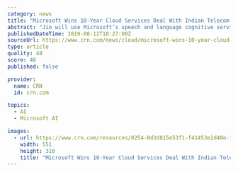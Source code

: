 ```yaml
---
category: news
title: "Microsoft Wins 10-Year Cloud Services Deal With Indian Telecom Jio"
abstract: "Jio will use Microsoft’s speech and language cognitive services for its device ecosystem, with support in 13 Indian languages and the ability to add more. “We now have the capability to develop truly India-native solutions, including speech recognition ..."
publishedDateTime: 2019-08-12T18:27:00Z
sourceUrl: https://www.crn.com/news/cloud/microsoft-wins-10-year-cloud-services-deal-with-indian-telecom-jio
type: article
quality: 48
score: 48
published: false

provider:
  name: CRN
  id: crn.com

topics:
  - AI
  - Microsoft AI

images:
  - url: https://www.crn.com/resources/0254-0d3d815e53f1-f41453e2d40e-1000/shot_of_corridor_in_working_data_center_full_of_rack_servers_and_supercomputers_with_cloud_storage_advantages_icon_visualization..jpeg
    width: 551
    height: 310
    title: "Microsoft Wins 10-Year Cloud Services Deal With Indian Telecom Jio"
---
```

